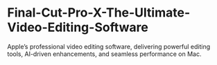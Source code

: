 # Final-Cut-Pro-X-The-Ultimate-Video-Editing-Software
Apple’s professional video editing software, delivering powerful editing tools, AI-driven enhancements, and seamless performance on Mac.
